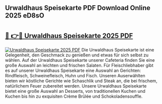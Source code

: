 ## Urwaldhaus Speisekarte PDF Download Online 2025 eD8sO

# <h2><a href="http://gc9zv8.nevu.top/?p=Urwaldhaus+Speisekarte">🔗 👉🔴 Urwaldhaus Speisekarte 2025 PDF</a></h2>

[![Urwaldhaus Speisekarte 2025 PDF](https://i.imgur.com/dBaPXMq.png)](http://gc9zv8.nevu.top/?p=Urwaldhaus+Speisekarte)
Die Urwaldhaus Speisekarte ist eine Gelegenheit, den Geschmack zu genießen und etwas für sich selbst zu wählen. Auf der Urwaldhaus Speisekarte unserer Cafeteria finden Sie eine große Auswahl an leichten und frischen Salaten. Für Fleischliebhaber gibt es auf unserer Urwaldhaus Speisekarte eine Auswahl an Gerichten: Rindfleisch, Schweinefleisch, Huhn und Fisch. Unseren Auserwählten bieten wir köstliche Gerichte wie Schaschlik und Steak an, die bei frischem, natürlichem Feuer zubereitet werden. Unsere Urwaldhaus Speisekarte bietet eine große Auswahl an Desserts, von traditionellen Kuchen und Kuchen bis hin zu exquisiten Crème Brûlée und Schokoladensouffle.
